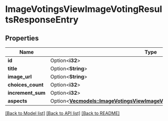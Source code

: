# ImageVotingsViewImageVotingResultsResponseEntry

## Properties

Name | Type | Description | Notes
------------ | ------------- | ------------- | -------------
**id** | Option<**i32**> |  | [optional]
**title** | Option<**String**> |  | [optional]
**image_url** | Option<**String**> |  | [optional]
**choices_count** | Option<**i32**> |  | [optional]
**increment_sum** | Option<**i32**> |  | [optional]
**aspects** | Option<[**Vec<models::ImageVotingsViewImageVotingResultsResponseEntryAspect>**](ImageVotingsViewImageVotingResultsResponseEntryAspect.md)> |  | [optional]

[[Back to Model list]](../README.md#documentation-for-models) [[Back to API list]](../README.md#documentation-for-api-endpoints) [[Back to README]](../README.md)


